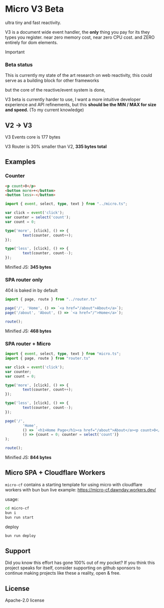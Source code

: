 # Micro V3 Beta
ultra tiny and fast reactivity.

V3 is a document wide event handler, 
the **only** thing you pay for its they types you register.
near zero memory cost, near zero CPU cost.
and ZERO entirely for dom elements.

> [!IMPORTANT]
> ### Beta status
> This is currently my state of the art research on web reactivity,
> this could serve as a building block for other frameworks
>
> but the core of the reactive/event system is done, 
>
> V3 beta is currently harder to use, I want a more intuitive developer experience and API refinements,
> but this **should be the MIN / MAX for size and speed.** (To my current knowledge)

## V2 -> V3
V3 Events core is 177 bytes

V3 Router is 30% smaller than V2, **335 bytes total**

## Examples

### Counter

```html
<p count>0</p>
<button more>+</button>
<button less>-</button>
```

```ts
import { event, select, type, text } from "../micro.ts";

var click = event('click');
var counter = select('count');
var count = 0;

type('more', [click], () => {
        text(counter, count++);
});

type('less', [click], () => {
        text(counter, count--);
});
```

Minified JS: **345 bytes**

### SPA router only
404 is baked in by default
```ts
import { page, route } from "../router.ts"

page('/', 'Home', () => `<a href="/about">About</a>`);
page('/about', 'About', () => `<a href="/">Home</a>`);

route();
```
Minified JS: **468 bytes**

### SPA router + Micro
```ts
import { event, select, type, text } from "micro.ts";
import { page, route } from "router.ts"

var click = event('click');
var counter;
var count = 0;

type('more', [click], () => {
        text(counter, count++);
});

type('less', [click], () => {
        text(counter, count--);
});

page('/', 
        'Home', 
        () => `<h1>Home Page</h1><a href="/about">About</a><p count>0</p><button more>+</button><button less>-</button>`, 
        () => {count = 0; counter = select('count')}
);

route();
```

Minified JS: **844 bytes**

## Micro SPA + Cloudflare Workers
`micro-cf` contains a starting template for using micro with cloudflare workers with bun bun
live example: https://micro-cf.dawnday.workers.dev/

usage:
```sh
cd micro-cf
bun i
bun run start
```

deploy
```sh
bun run deploy
```

## Support
Did you know this effort has gone 100% out of my pocket?
If you think this project speaks for itself, consider supporting on github sponsors to continue making
projects like these a reality, open & free.

## License
Apache-2.0 license
